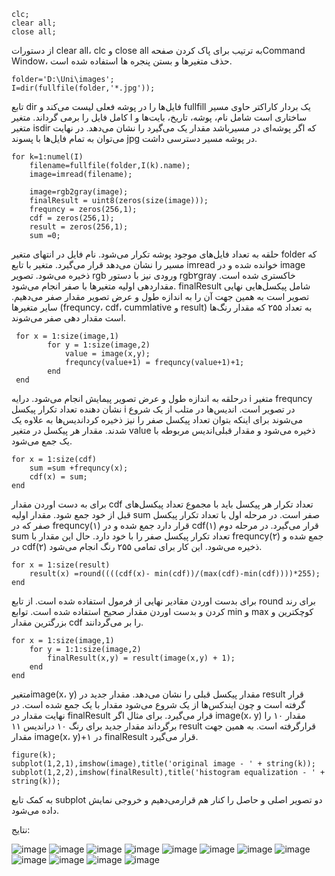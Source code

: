 ```
clc;
clear all;
close all;
```
از دستورات clear all، clc و close all  به ترتیب برای پاک کردن صفحهCommand Window، حذف متغیرها و بستن پنجره ها استفاده شده است.
```
folder='D:\Uni\images';
I=dir(fullfile(folder,'*.jpg'));
```
تابع dir فایل‌ها را در پوشه فعلی لیست می‌کند و fullfill یک بردار کاراکتر حاوی مسیر کامل فایل را برمی گرداند. متغیر I ساختاری است شامل نام، پوشه، تاریخ، بایت‌ها و متغیر isdir که اگر پوشه‌ای در مسیرباشد مقدار یک می‌گیرد را نشان می‌دهد. در نهایت می‌توان به تمام فایل‌ها با پسوند jpg در پوشه مسیر دسترسی داشت.
```
for k=1:numel(I)
    filename=fullfile(folder,I(k).name);
    image=imread(filename);
     
    image=rgb2gray(image); 
    finalResult = uint8(zeros(size(image)));
    frequncy = zeros(256,1);
    cdf = zeros(256,1);
    result = zeros(256,1);
    sum =0;
```
حلقه به تعداد فایل‌های موجود پوشه تکرار می‌شود. نام فایل در انتهای متغیر folder که مسیر را نشان می‌دهد قرار می‌گیرد. متغیر با تابع imread خوانده شده و در image ذخیره می‌شود. تصویر rgb ورودی نیز با دستور rgb۲gray خاکستری شده است. مقداردهی اولیه متغیر‌ها با صفر انجام می‌شود. finalResult شامل پیکسل‌هایی نهایی تصویر است به همین جهت آن را به اندازه طول و عرض تصویر مقدار صفر می‌دهیم. سایر متغیر‌ها (frequncy، cdf، cummlative و result) به تعداد ۲۵۵ که مقدار رنگ‌ها است مقدار دهی صفر می‌شوند.

```
 for x = 1:size(image,1)
        for y = 1:size(image,2)
            value = image(x,y);
            frequncy(value+1) = frequncy(value+1)+1;
        end
 end
```
درحلقه به اندازه طول و عرض تصویر پیمایش انجام می‌شود. درایه i متغیر frequncy نشان دهنده تعداد تکرار پیکسل i در تصویر است. ‌اندیس‌ها در متلب از یک شروع می‌شوند برای اینکه بتوان تعداد پیکسل صفر را نیز ذخیره کرد‌اندیس‌ها به علاوه یک شدند. مقدار هر پیکسل در متغیر value ذخیره می‌شود و مقدار قبلی‌اندیس مربوطه با یک جمع می‌شود.
```
for x = 1:size(cdf)
    sum =sum +frequncy(x);
    cdf(x) = sum;
end
```
برای به دست اوردن مقدار cdf تعداد تکرار هر پیکسل باید با مجموع تعداد پیکسل‌های قبل از خود جمع شود. مقدار اولیه sum صفر است. در مرحله اول با تعداد تکرار پیکسل صفر که در frequncy(۱) قرار دارد جمع شده و در cdf(۱) قرار می‌گیرد. در مرحله دوم sum تعداد تکرار پیکسل صفر را با خود دارد. حال این مقدار با frequncy(۲) جمع شده و در cdf(۲) ذخیره می‌شود. این کار برای تمامی ۲۵۵ رنگ انجام می‌شود.
```
for x = 1:size(result)
    result(x) =round((((cdf(x)- min(cdf))/(max(cdf)-min(cdf))))*255);
end
```
برای بدست اوردن مقادیر نهایی از فرمول استفاده شده است. از تابع round برای رند کردن و بدست اوردن مقدار صحیح استفاده شده است. توابع min و max کوچکترین و بزرگترین مقدار cdf را بر می‌گردانند.
```
for x = 1:size(image,1)
    for y = 1:1:size(image,2)
        finalResult(x,y) = result(image(x,y) + 1);
    end
end
```
متغیرimage(x، y) مقدار پیکسل قبلی را نشان می‌دهد. مقدار جدید در result قرار گرفته است و چون ایندکس‌ها از یک شروع می‌شود مقدار با یک جمع شده است. در نهایت مقدار در finalResult قرار می‌گیرد. برای مثال اگر image(x، y) مقدار ۱۰ را برگرداند مقدار جدید برای رنگ ۱۰ در‌اندیس ۱۱ result قرارگرفته است. به همین جهت مقدار image(x، y)+۱ در finalResult قرار می‌گیرد.
```
figure(k);                 
subplot(1,2,1),imshow(image),title('original image - ' + string(k));
subplot(1,2,2),imshow(finalResult),title('histogram equalization - ' + string(k));
```
به کمک تابع subplot دو تصویر اصلی و حاصل را کنار هم قرارمی‌دهیم و خروجی نمایش داده می‌شود.

نتایج:


![image](https://github.com/semnan-university-ai/image-processing-class-002/blob/main/exercises/fvatani/12/1.png)
![image](https://github.com/semnan-university-ai/image-processing-class-002/blob/main/exercises/fvatani/12/2.png)
![image](https://github.com/semnan-university-ai/image-processing-class-002/blob/main/exercises/fvatani/12/3.png)
![image](https://github.com/semnan-university-ai/image-processing-class-002/blob/main/exercises/fvatani/12/4.png)
![image](https://github.com/semnan-university-ai/image-processing-class-002/blob/main/exercises/fvatani/12/5.png)
![image](https://github.com/semnan-university-ai/image-processing-class-002/blob/main/exercises/fvatani/12/6.png)
![image](https://github.com/semnan-university-ai/image-processing-class-002/blob/main/exercises/fvatani/12/7.png)
![image](https://github.com/semnan-university-ai/image-processing-class-002/blob/main/exercises/fvatani/12/8.png)
![image](https://github.com/semnan-university-ai/image-processing-class-002/blob/main/exercises/fvatani/12/9.png)
![image](https://github.com/semnan-university-ai/image-processing-class-002/blob/main/exercises/fvatani/12/10.png)
![image](https://github.com/semnan-university-ai/image-processing-class-002/blob/main/exercises/fvatani/12/11.png)
![image](https://github.com/semnan-university-ai/image-processing-class-002/blob/main/exercises/fvatani/12/12.png)
